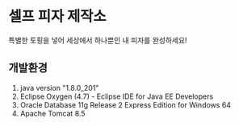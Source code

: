 # 셀프 피자 제작소
특별한 토핑을 넣어 세상에서 하나뿐인 내 피자를 완성하세요!
## 개발환경
1. java version "1.8.0_201"  
2. Eclipse Oxygen (4.7) - Eclipse IDE for Java EE Developers  
3. Oracle Database 11g Release 2 Express Edition for Windows 64  
4. Apache Tomcat 8.5

